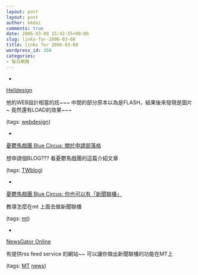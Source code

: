```yaml
---
layout: post
layout: post
author: kkdai
comments: true
date: 2006-03-08 15:42:55+00:00
slug: links-for-2006-03-08
title: links for 2006-03-08
wordpress_id: 350
categories:
- 每日網摘
---
```



	
  * 
		

[Helldesign](http://en.helldesign.pl/)


		

他的WEB設計相當的炫~~~ 中間的部分原本以為是FLASH，結果後來發現是圖片~ 竟然還有LOAD的效果~~~


		

(tags: [webdesign](http://del.icio.us/kkdai/webdesign))


	

	
  * 
		

[憂鬱馬戲團 Blue Circus: 關於申請部落格](http://blog.bluecircus.net/archives/000807.html)


		

想申請個BLOG??? 看憂鬱馬戲團的這篇介紹文章


		

(tags: [TWblog](http://del.icio.us/kkdai/TWblog))


	

	
  * 
		

[憂鬱馬戲團 Blue Circus: 你也可以有「新聞聯播」](http://blog.bluecircus.net/archives/003187.html)


		

教導怎麼在mt 上面去做新聞聯播


		

(tags: [mt](http://del.icio.us/kkdai/mt))


	

	
  * 
		

[NewsGator Online](http://www.newsgator.com/home.aspx)


		

有提供rss feed service 的網站~~ 可以讓你做出新聞聯播的功能在MT上


		

(tags: [MT](http://del.icio.us/kkdai/MT) [news](http://del.icio.us/kkdai/news))


	


